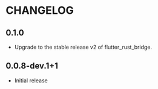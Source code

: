 # CHANGELOG

## 0.1.0

- Upgrade to the stable release v2 of flutter_rust_bridge.

## 0.0.8-dev.1+1

- Initial release